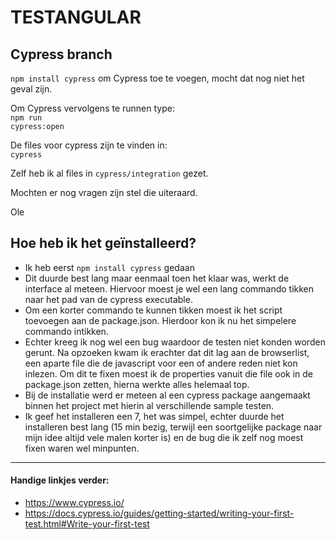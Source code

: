 # TESTANGULAR

## Cypress branch
<code>npm install cypress</code> om Cypress toe te voegen, mocht dat nog niet het geval zijn.

Om Cypress vervolgens te runnen type:
<br> <code>npm run cypress:open</code>

De files voor cypress zijn te vinden in: <br> 
`cypress` <br>

Zelf heb ik al files in `cypress/integration` gezet.

Mochten er nog vragen zijn stel die uiteraard.

Ole

## Hoe heb ik het geïnstalleerd?
* Ik heb eerst `npm install cypress` gedaan
* Dit duurde best lang maar eenmaal toen het klaar was, werkt de interface al meteen. Hiervoor moest je wel een lang 
commando tikken naar het pad van de cypress executable.
* Om een korter commando te kunnen tikken moest ik het script toevoegen aan de package.json. Hierdoor kon ik nu het 
simpelere commando intikken.
* Echter kreeg ik nog wel een bug waardoor de testen niet konden worden gerunt. Na opzoeken kwam ik erachter dat dit lag
 aan de browserlist, een aparte file die de javascript voor een of andere reden niet kon inlezen. 
 Om dit te fixen moest ik de properties vanuit die file ook in de package.json zetten, hierna werkte alles helemaal top.
* Bij de installatie werd er meteen al een cypress package aangemaakt binnen het project met hierin al verschillende
sample testen.
* Ik geef het installeren een 7, het was simpel, echter duurde het installeren best lang (15 min bezig, terwijl een 
soortgelijke package naar mijn idee altijd vele malen korter is) en de bug die ik zelf nog moest
fixen waren wel minpunten.
<hr>

#### Handige linkjes verder:
* https://www.cypress.io/
* https://docs.cypress.io/guides/getting-started/writing-your-first-test.html#Write-your-first-test
